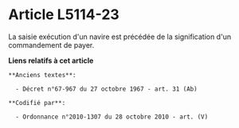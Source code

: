# Article L5114-23

La saisie exécution d'un navire est précédée de la signification d'un commandement de payer.

**Liens relatifs à cet article**

	**Anciens textes**:

	  - Décret n°67-967 du 27 octobre 1967 - art. 31 (Ab)

	**Codifié par**:

	  - Ordonnance n°2010-1307 du 28 octobre 2010 - art. (V)
